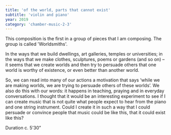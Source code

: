 ```yaml
---
title: 'of the world, parts that cannot exist'
subtitle: 'violin and piano'
year: 2019
category: 'chamber-music-2-3'
---
```


This composition is the first in a group of pieces that I am composing. The group is called 'Worldsmiths'.

In the ways that we build dwellings, art galleries, temples or universities; in the ways that we make clothes, sculptures, poems or gardens (and so on) – it seems that we create worlds and then try to persuade others that one world is worthy of existence, or even better than another world.

So, we can read into many of our actions a motivation that says ‘while we are making worlds, we are trying to persuade others of these worlds’. We also do this with our words: it happens in teaching, praying and in everyday conversations. I thought that it would be an interesting experiment to see if I can create music that is not quite what people expect to hear from the piano and one string instrument. Could I create it in such a way that I could persuade or convince people that music could be like this, that it could exist like this?

Duration c. 5’30”